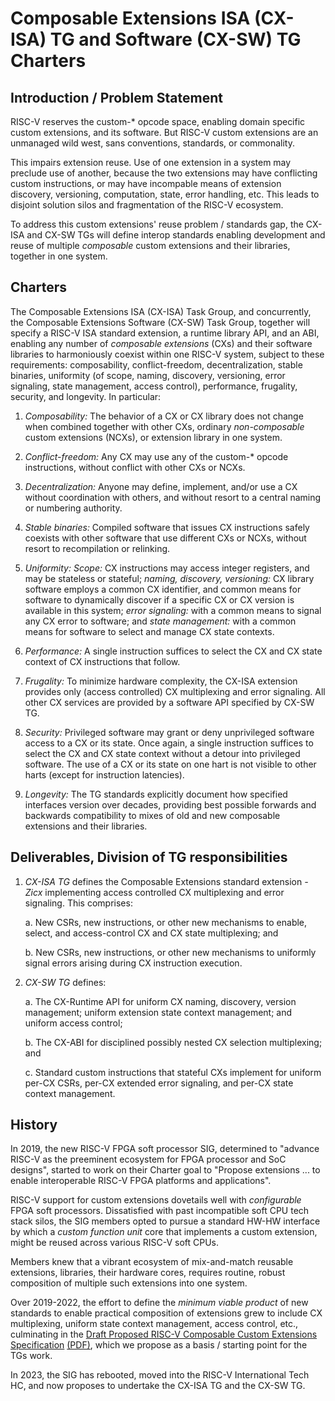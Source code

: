 # Composable Extensions ISA (CX-ISA) TG and Software (CX-SW) TG Charters

## Introduction / Problem Statement

RISC-V reserves the custom-\* opcode space, enabling domain specific
custom extensions, and its software. But RISC-V custom extensions are
an unmanaged wild west, sans conventions, standards, or commonality.

This impairs extension reuse. Use of one extension in a system may
preclude use of another, because the two extensions may have conflicting
custom instructions, or may have incompable means of extension discovery,
versioning, computation, state, error handling, etc.
This leads to disjoint solution silos and fragmentation of the RISC-V
ecosystem.

To address this custom extensions' reuse problem / standards gap, the
CX-ISA and CX-SW TGs will define interop standards enabling development
and reuse of multiple *composable* custom extensions and their libraries,
together in one system.

## Charters

The Composable Extensions ISA (CX-ISA) Task Group, and concurrently,
the Composable Extensions Software (CX-SW) Task Group, together will
specify a RISC-V ISA standard extension, a runtime library API, and an
ABI, enabling any number of *composable extensions* (CXs) and their
software libraries to harmoniously coexist within one RISC-V system,
subject to these requirements:
composability,
conflict-freedom,
decentralization,
stable binaries,
uniformity (of scope, naming, discovery, versioning, error signaling, state management, access control),
performance,
frugality,
security, and
longevity.
In particular:

1. *Composability:* The behavior of a CX or CX library does not change
when combined together with other CXs, ordinary *non-composable* custom
extensions (NCXs), or extension library in one system.

2. *Conflict-freedom:* Any CX may use any of the custom-\* opcode
instructions, without conflict with other CXs or NCXs.

3. *Decentralization:* Anyone may define, implement, and/or use a CX
without coordination with others, and without resort to a central naming
or numbering authority.

4. *Stable binaries:* Compiled software that issues CX instructions
safely coexists with other software that use different CXs or NCXs,
without resort to recompilation or relinking.

5. *Uniformity:*
*Scope:* CX instructions may access integer registers, and may be stateless or stateful;
*naming, discovery, versioning:* CX library software employs a common CX identifier,
and common means for software to dynamically discover if a specific CX or
CX version is available in this system;
*error signaling:* with a common means to signal any CX error to software; and
*state management:* with a common means for software to select and manage CX state contexts.

6. *Performance:* A single instruction suffices to select the CX and
CX state context of CX instructions that follow.

7. *Frugality:* To minimize hardware complexity, 
the CX-ISA extension provides only (access controlled) CX multiplexing and error signaling.
All other CX services are provided by a software API specified by CX-SW TG.

8. *Security:* Privileged software may grant or deny unprivileged
software access to a CX or its state. Once again, a single instruction
suffices to select the CX and CX state context without a detour
into privileged software. The use of a CX or its state on one
hart is not visible to other harts (except for instruction latencies).

9. *Longevity:* The TG standards explicitly document how specified
interfaces version over decades, providing best possible forwards and
backwards compatibility to mixes of old and new composable extensions
and their libraries.

## Deliverables, Division of TG responsibilities

1. *CX-ISA TG* defines the Composable Extensions standard extension *-Zicx* implementing access controlled CX multiplexing and error signaling. This comprises:

	a. New CSRs, new instructions, or other new mechanisms to enable, select, and access-control CX and CX state multiplexing; and

	b. New CSRs, new instructions, or other new mechanisms to uniformly signal errors arising during CX instruction execution.

2. *CX-SW TG* defines:

	a. The CX-Runtime API for uniform CX naming, discovery, version management; uniform extension state context management; and uniform access control;

	b. The CX-ABI for disciplined possibly nested CX selection multiplexing; and

	c. Standard custom instructions that stateful CXs implement for uniform per-CX CSRs, per-CX extended error signaling, and per-CX state context management.

## History

In 2019, the new RISC-V FPGA soft processor SIG, determined to "advance
RISC-V as the preeminent ecosystem for FPGA processor and SoC designs",
started to work on their Charter goal to "Propose extensions ... to
enable interoperable RISC-V FPGA platforms and applications".

RISC-V support for custom extensions dovetails well with *configurable*
FPGA soft processors. Dissatisfied with past incompatible soft CPU tech
stack silos, the SIG members opted to pursue a standard HW-HW interface
by which a *custom function unit* core that implements a custom extension,
might be reused across various RISC-V soft CPUs.

Members knew that a vibrant ecosystem of mix-and-match reusable
extensions, libraries, their hardware cores, requires routine,
robust composition of multiple such extensions into one system.

Over 2019-2022, the effort to define the *minimum viable product* of new
standards to enable practical composition of extensions grew to include
CX multiplexing, uniform state context management, access control, etc.,
culminating in the
[Draft Proposed RISC-V Composable Custom Extensions Specification](spec/spec.pdf)
[(PDF)](https://raw.githubusercontent.com/grayresearch/CX/main/spec/spec.pdf),
which we propose as a basis / starting point for the TGs work.

In 2023, the SIG has rebooted, moved into the RISC-V International Tech HC,
and now proposes to undertake the CX-ISA TG and the CX-SW TG.
